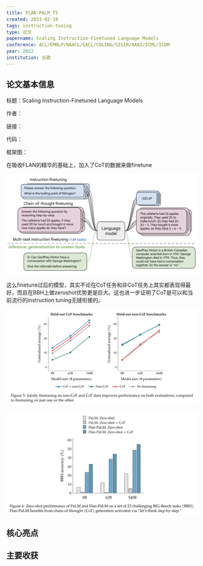 ```yaml
---
title: FLAN-PALM_T5
created: 2023-02-19
tags: instruction-tuning 
type: 论文
papername: Scaling Instruction-Finetuned Language Models
conference: ACL/EMNLP/NAACL/EACL/COLING/SIGIR/AAAI/ICML/ICDM
year: 2022
institution: 谷歌
---
```


## 论文基本信息

标题：Scaling Instruction-Finetuned Language Models

作者：

链接：

代码：

框架图：


在吸收FLAN的精华的基础上，加入了CoT的数据来做finetune

![](img/Pasted%20image%2020230219165016.png)

这么finetune过后的模型，其实不论在CoT任务和非CoT任务上其实都表现得最好，而且在BBH上做zeroshot优势更是巨大。这也进一步证明了CoT是可以和当前流行的instruction tuning无缝衔接的。

![](img/Pasted%20image%2020230219170727.png)

![](img/Pasted%20image%2020230219170809.png)



## 核心亮点

## 主要收获

